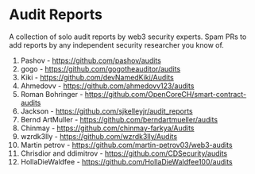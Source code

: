 # Audit Reports

A collection of solo audit reports by web3 security experts. Spam PRs to add reports by any independent security researcher you know of.

1. Pashov - https://github.com/pashov/audits
2. gogo - https://github.com/gogotheauditor/audits
3. Kiki - https://github.com/devNamedKiki/Audits
4. Ahmedovv - https://github.com/ahmedovv123/audits
5. Roman Bohringer - https://github.com/OpenCoreCH/smart-contract-audits
6. Jackson - https://github.com/sjkelleyjr/audit_reports
7. Bernd ArtMuller - https://github.com/berndartmueller/audits
8. Chinmay - https://github.com/chinmay-farkya/Audits
9. wzrdk3lly - https://github.com/wzrdk3lly/Audits
10. Martin petrov - https://github.com/martin-petrov03/web3-audits
11. Chrisdior and ddimitrov - https://github.com/CDSecurity/audits
12. HollaDieWaldfee - https://github.com/HollaDieWaldfee100/audits
